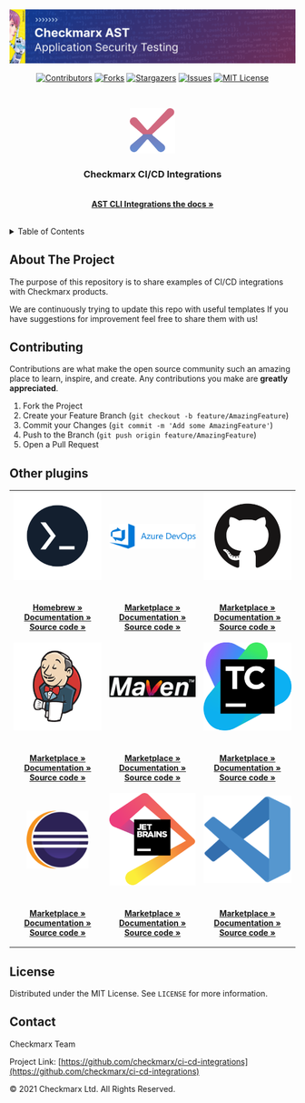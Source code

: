 <img src=".images/banner.png">
<br />
<div align="center">

[![Contributors][contributors-shield]][contributors-url]
[![Forks][forks-shield]][forks-url]
[![Stargazers][stars-shield]][stars-url]
[![Issues][issues-shield]][issues-url]
[![MIT License][license-shield]][license-url]

</div>
<br />
<p align="center">
  <a href="https://checkmarx.com/" target="_blank">
    <img src=".images/logo.png" alt="Logo" width="80" height="80">
  </a>

  <h3 align="center">Checkmarx CI/CD Integrations</h3>

  <p align="center">
    <br />
    <a href="https://checkmarx.atlassian.net/wiki/spaces/AST/pages/6141870542/CxAST+CLI+Integrations+for+CI+CD" target="_blank"><strong>AST CLI Integrations the docs »</strong></a>
    <br />
    <br />
  </p>
</p>



<!-- TABLE OF CONTENTS -->
<details>
  <summary>Table of Contents</summary>
  <ol>
    <li>
      <a href="#about-the-project">About The Project</a>
    </li>
    <li><a href="#contributing">Contributing</a></li>
    <li><a href="#license">License</a></li>
    <li><a href="#contact">Contact</a></li>
  </ol>
</details>


<!-- ABOUT THE PROJECT -->
## About The Project

The purpose of this repository is to share examples of CI/CD integrations with Checkmarx products.

We are continuously trying to update this repo with useful templates
If you have suggestions for improvement feel free to share them with us!

<!-- CONTRIBUTING -->
## Contributing

Contributions are what make the open source community such an amazing place to learn, inspire, and create. Any contributions you make are **greatly appreciated**.

1. Fork the Project
2. Create your Feature Branch (`git checkout -b feature/AmazingFeature`)
3. Commit your Changes (`git commit -m 'Add some AmazingFeature'`)
4. Push to the Branch (`git push origin feature/AmazingFeature`)
5. Open a Pull Request

## Other plugins

<table style="text-align:center">
  <tr>
     <td>
      <a href="https://github.com/Checkmarx/ast-cli/" target="_blank">
        <img src=".images/cli.png" />
      </a>
    </td>
     <td>
      <a href="https://github.com/Checkmarx/ast-azure-plugin" target="_blank">
        <img src=".images/azure.svg" />
      </a>
    </td>
     <td>
      <a href="https://github.com/Checkmarx/ast-cli/#gh-light-mode-only" target="_blank">
        <img src=".images/github.png"/>
      </a>
    </td>
  </tr>
  <tr>
  <td>
      <p align="center">
        <br />
        <a href="https://github.com/Checkmarx/homebrew-ast-cli"><strong>Homebrew »</strong></a>
        <br />
        <a href="https://checkmarx.atlassian.net/wiki/spaces/AST/pages/2445443121/CLI+Tool"><strong>Documentation »</strong></a>
        <br />
        <a href="https://github.com/Checkmarx/ast-cli"><strong>Source code »</strong></a>
        <br />
      </p>
   </td>
   <td>
         <p align="center">
        <br />
        <a href="https://marketplace.visualstudio.com/items?itemName=checkmarx.checkmarx-ast-azure-plugin"><strong>Marketplace »</strong></a>
        <br />
        <a href="https://checkmarx.atlassian.net/wiki/spaces/AST/pages/5938544894/Quick+Start+Guide+-+CxAST+Azure+DevOps+Plugin"><strong>Documentation »</strong></a>
        <br />
        <a href="https://github.com/Checkmarx/ast-azure-plugin"><strong>Source code »</strong></a>
        <br />
      </p>
   </td>
   <td>
   <p align="center">
        <br />
        <a href="https://github.com/marketplace/actions/checkmarx-ast-github-action"><strong>Marketplace »</strong></a>
        <br />
        <a href="https://checkmarx.atlassian.net/wiki/spaces/AST/pages/3080454799/Quick+Start+Guide+-+CxAST+GitHub+Action"><strong>Documentation »</strong></a>
        <br />
        <a href="https://github.com/Checkmarx/ast-github-action"><strong>Source code »</strong></a>
        <br />
      </p>
   </td>
  </tr>
  <tr >
     <td>
      <a href="https://github.com/jenkinsci/checkmarx-ast-scanner-plugin">
        <img src=".images/jenkins.png"/>
      </a>
    </td>
     <td>
      <a href="https://github.com/CheckmarxDev/ast-cli-maven-plugin">
        <img src=".images/maven.png"/>
      </a>
    </td>
    <td>
      <a href="https://github.com/Checkmarx/ast-teamcity-plugin">
        <img src=".images/teamcity.png"/>
      </a>
    </td>
  </tr>
   <tr>
   <td>
      <p align="center">
        <br />
        <a href="https://plugins.jenkins.io/checkmarx-ast-scanner/"><strong>Marketplace »</strong></a>
        <br />
        <a href="https://checkmarx.atlassian.net/wiki/spaces/AST/pages/2966164587/Jenkins+Plugin"><strong>Documentation »</strong></a>
        <br />
        <a href="https://github.com/jenkinsci/checkmarx-ast-scanner-plugin"><strong>Source code »</strong></a>
        <br />
      </p>
   </td>
   <td>
         <p align="center">
        <br />
        <a href="https://mvnrepository.com/artifact/com.checkmarx/ast-cli-maven-plugin"><strong>Marketplace »</strong></a>
        <br />
        <a href="https://checkmarx.atlassian.net/wiki/spaces/AST/pages/6138626217/CxAST+Maven+Plugin"><strong>Documentation »</strong></a>
        <br />
        <a href="https://github.com/CheckmarxDev/ast-cli-maven-plugin"><strong>Source code »</strong></a>
        <br />
      </p>
   </td>
   <td>
   <p align="center">
        <br />
        <a href="https://plugins.jetbrains.com/plugin/17610-checkmarx-ast"><strong>Marketplace »</strong></a>
        <br />
        <a href="https://checkmarx.atlassian.net/wiki/spaces/AST/pages/6023875112/TeamCity+Plugin"><strong>Documentation »</strong></a>
        <br />
        <a href="https://github.com/Checkmarx/ast-teamcity-plugin"><strong>Source code »</strong></a>
        <br />
      </p>
   </td>
  </tr>
  <tr >
     <td >
      <a href="https://github.com/Checkmarx/ast-eclipse-plugin">
        <img src=".images/eclipse.svg" width="70%"/>
      </a>
    </td>
     <td>
      <a href="https://github.com/Checkmarx/ast-jetbrains-plugin">
        <img src=".images/jetbrains.png"/>
      </a>
    </td>
    <td >
      <a href="https://github.com/Checkmarx/ast-vscode-extension">
        <img src=".images/vscode.png"/>
      </a>
    </td>
  </tr>
   <tr>
   <td>
        <p align="center">
        <br />
        <a href="https://marketplace.eclipse.org/content/checkmarx-ast-plugin"><strong>Marketplace »</strong></a>
        <br />
        <a href="https://checkmarx.atlassian.net/wiki/spaces/AST/pages/6080692227"><strong>Documentation »</strong></a>
        <br />
        <a href="https://github.com/Checkmarx/ast-eclipse-plugin"><strong>Source code »</strong></a>
        <br />
      </p>
   </td>
   <td>
   <p align="center">
        <br />
        <a href="https://plugins.jetbrains.com/plugin/17672-checkmarx-ast"><strong>Marketplace »</strong></a>
        <br />
        <a href="https://checkmarx.atlassian.net/wiki/spaces/AST/pages/6030557208/JetBrains"><strong>Documentation »</strong></a>
        <br />
        <a href="https://github.com/Checkmarx/ast-jetbrains-plugin"><strong>Source code »</strong></a>
        <br />
      </p>
   </td>
      <td>
         <p align="center">
        <br />
        <a href="https://marketplace.visualstudio.com/items?itemName=checkmarx.ast-results"><strong>Marketplace »</strong></a>
        <br />
        <a href="https://checkmarx.atlassian.net/wiki/spaces/AST/pages/6080692227"><strong>Documentation »</strong></a>
        <br />
        <a href="https://github.com/Checkmarx/ast-vscode-extension"><strong>Source code »</strong></a>
        <br />
      </p>
   </td>
  </tr>
</table>



<!-- LICENSE -->
## License

Distributed under the MIT License. See `LICENSE` for more information.

<!-- CONTACT -->
## Contact

Checkmarx Team

Project Link: [https://github.com/checkmarx/ci-cd-integrations](https://github.com/checkmarx/ci-cd-integrations)


© 2021 Checkmarx Ltd. All Rights Reserved.

<!-- MARKDOWN LINKS & IMAGES -->
[contributors-shield]: https://img.shields.io/github/contributors/checkmarx/ci-cd-integrations.svg
[contributors-url]:https://github.com/checkmarx/ci-cd-integrations/graphs/contributors
[forks-shield]: https://img.shields.io/github/forks/checkmarx/ci-cd-integrations.svg
[forks-url]: https://github.com/checkmarx/ci-cd-integrations/network/members
[stars-shield]: https://img.shields.io/github/stars/checkmarx/ci-cd-integrations.svg
[stars-url]: https://github.com/checkmarx/ci-cd-integrations/stargazers
[issues-shield]: https://img.shields.io/github/issues/checkmarx/ci-cd-integrations.svg
[issues-url]: https://github.com/checkmarx/ci-cd-integrations/issues
[license-shield]: https://img.shields.io/github/license/checkmarx/ci-cd-integrations.svg
[license-url]: https://github.com/checkmarx/ci-cd-integrations/blob/master/LICENSE
